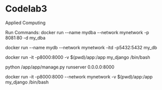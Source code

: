 # Codelab3
Applied Computing 

Run Commands:
docker run --name mydba --network mynetwork -p 8081:80 -d my_dba   

docker run  --name mydb --network mynetwork -itd -p5432:5432 my_db 

docker run -it -p8000:8000 -v $(pwd)/app:/app my_django /bin/bash

python /app/app/manage.py runserver 0.0.0.0:8000

docker run -it -p8000:8000 --network mynetwork -v $(pwd)/app:/app my_django /bin/bash
